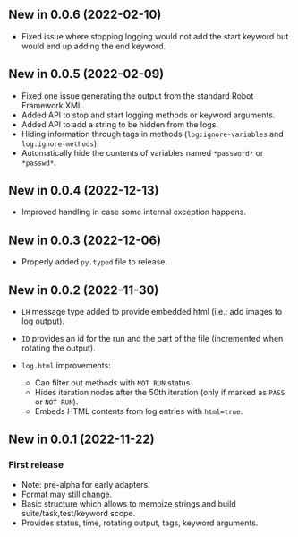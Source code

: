 New in 0.0.6 (2022-02-10)
-----------------------------

- Fixed issue where stopping logging would not add the start keyword but would end up adding the end keyword.


New in 0.0.5 (2022-02-09)
-----------------------------

- Fixed one issue generating the output from the standard Robot Framework XML.
- Added API to stop and start logging methods or keyword arguments.
- Added API to add a string to be hidden from the logs.
- Hiding information through tags in methods (`log:ignore-variables` and `log:ignore-methods`).
- Automatically hide the contents of variables named `*password*` or `*passwd*`. 


New in 0.0.4 (2022-12-13)
-----------------------------

- Improved handling in case some internal exception happens.


New in 0.0.3 (2022-12-06)
-----------------------------

- Properly added `py.typed` file to release.
 

New in 0.0.2 (2022-11-30)
-----------------------------

- `LH` message type added to provide embedded html (i.e.: add images to log output).
- `ID` provides an id for the run and the part of the file (incremented when rotating the output). 

- `log.html` improvements:

  - Can filter out methods with `NOT RUN` status.
  - Hides iteration nodes after the 50th iteration (only if marked as `PASS` or `NOT RUN`).
  - Embeds HTML contents from log entries with `html=true`. 


New in 0.0.1 (2022-11-22)
-----------------------------

### First release

- Note: pre-alpha for early adapters.
- Format may still change.
- Basic structure which allows to memoize strings and build suite/task,test/keyword scope.
- Provides status, time, rotating output, tags, keyword arguments.